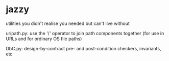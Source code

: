# jazzy
utilities you didn't realise you needed but can't live without

uripath.py:
    use the '/' operator to join path components together
    (for use in URLs and for ordinary OS file paths)

DbC.py:
    design-by-contract pre- and post-condition checkers, invariants, etc
